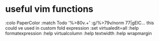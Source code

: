 
# useful vim functions

:colo PaperColor
:match Todo '\%>80v.\+'
:g/\%>79v/norm 77|gElC...  this could ve used in custom fold expression
:set virtualedit=all 
:help formatexpression
:help virtualcolumn
:help textwidth
:help wrapmargin
